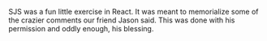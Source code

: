 SJS was a fun little exercise in React. It was meant to memorialize some of the crazier comments our friend Jason said. This was done with his permission and oddly enough, his blessing.

